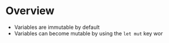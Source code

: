 # Overview
- Variables are immutable by default
- Variables can become mutable by using the `let mut` key wor